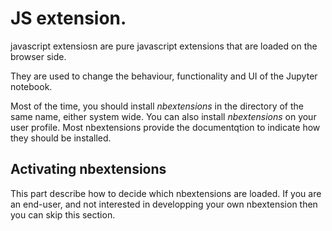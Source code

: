 # JS extension. 


javascript extensiosn are pure javascript extensions that are loaded  on the browser side. 

They are used to change the behaviour, functionality and UI of the Jupyter notebook. 

Most of the time, you  should install *nbextensions* in the directory of the same name, either system wide. You can also install *nbextensions* on your user profile. Most nbextensions provide the documentqtion to indicate how they should be installed.

## Activating nbextensions

This part describe how to decide which nbextensions are loaded. If you are an end-user, and not interested in developping your own nbextension then you can skip this section.